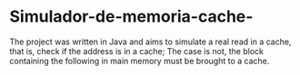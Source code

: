 # Simulador-de-memoria-cache-

The project was written in Java and aims to simulate a real read in a cache, that is, check if the address is in a cache; The case is not, the block containing the following in main memory must be brought to a cache.
